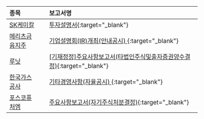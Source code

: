 | **종목** |      |**보고서명** |
| :------- | :--- |:----------- |
| [SK케미칼](/285130/#dart) | | [투자설명서](https://dart.fss.or.kr/dsaf001/main.do?rcpNo=20240426000014){:target="_blank"} |
| [메리츠금융지주](/138040/#dart) | | [기업설명회(IR)개최(안내공시)              ](https://dart.fss.or.kr/dsaf001/main.do?rcpNo=20240426800048){:target="_blank"} |
| [루닛](/328130/#dart) | | [[기재정정]주요사항보고서(타법인주식및출자증권양수결정)](https://dart.fss.or.kr/dsaf001/main.do?rcpNo=20240425000730){:target="_blank"} |
| [한국가스공사](/036460/#dart) | | [기타경영사항(자율공시)              ](https://dart.fss.or.kr/dsaf001/main.do?rcpNo=20240425800765){:target="_blank"} |
| [포스코퓨처엠](/003670/#dart) | | [주요사항보고서(자기주식처분결정)](https://dart.fss.or.kr/dsaf001/main.do?rcpNo=20240425000721){:target="_blank"} |